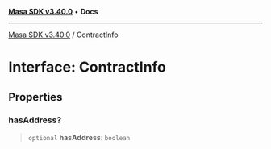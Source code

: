[**Masa SDK v3.40.0**](../README.md) • **Docs**

***

[Masa SDK v3.40.0](../globals.md) / ContractInfo

# Interface: ContractInfo

## Properties

### hasAddress?

> `optional` **hasAddress**: `boolean`
